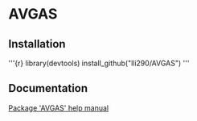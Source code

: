 # AVGAS

## Installation
'''{r}
library(devtools)
install_github("lli290/AVGAS")
'''

## Documentation
[Package 'AVGAS' help manual](https://github.com/lli289/AVGAS/blob/main/AVGAS_manual.pdf)
